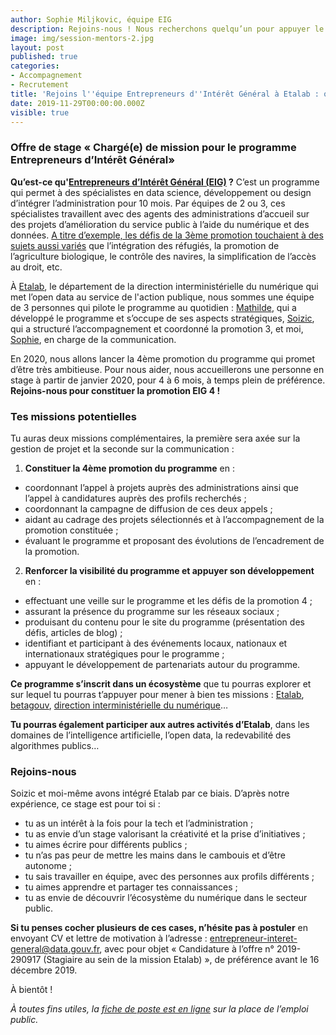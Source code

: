 ```yaml
---
author: Sophie Miljkovic, équipe EIG
description: Rejoins-nous ! Nous recherchons quelqu’un pour appuyer le pilotage du programme Entrepreneurs d’Intérêt Général, pour un stage à temps plein de 4 à 6 mois à partir de janvier 2020.
image: img/session-mentors-2.jpg
layout: post
published: true
categories:
- Accompagnement
- Recrutement
title: 'Rejoins l''équipe Entrepreneurs d''Intérêt Général à Etalab : offre de stage « Chargé(e) de mission pour le programme EIG »'
date: 2019-11-29T00:00:00.000Z
visible: true
---
```


### Offre de stage « Chargé(e) de mission pour le programme Entrepreneurs d’Intérêt Général» 

**Qu’est-ce qu'[Entrepreneurs d’Intérêt Général (EIG)](https://entrepreneur-interet-general.etalab.gouv.fr/presentation.html) ?** C’est un programme qui permet à des spécialistes en data science, développement ou design d’intégrer l’administration pour 10 mois. Par équipes de 2 ou 3, ces spécialistes travaillent avec des agents des administrations d’accueil sur des projets d’amélioration du service public à l’aide du numérique et des données. [A titre d’exemple, les défis de la 3ème promotion touchaient à des sujets aussi variés](https://entrepreneur-interet-general.etalab.gouv.fr/defis.html) que l’intégration des réfugiés, la promotion de l’agriculture biologique, le contrôle des navires, la simplification de l’accès au droit, etc. 

À [Etalab](https://etalab.gouv.fr/), le département de la direction interministérielle du numérique qui met l’open data au service de l'action publique, nous sommes une équipe de 3 personnes qui pilote le programme au quotidien : [Mathilde](https://entrepreneur-interet-general.etalab.gouv.fr/communaute/2018/mathilde-bras.html), qui a développé le programme et s’occupe de ses aspects stratégiques, [Soizic](https://entrepreneur-interet-general.etalab.gouv.fr/communaute/2018/soizic-penicaud.html), qui a structuré l’accompagnement et coordonné la promotion 3, et moi, [Sophie](https://entrepreneur-interet-general.etalab.gouv.fr/communaute/2018/sophie-miljkovic.html), en charge de la communication. 

En 2020, nous allons lancer la 4ème promotion du programme qui promet d’être très ambitieuse. Pour nous aider, nous accueillerons une personne en stage à partir de janvier 2020, pour 4 à 6 mois, à temps plein de préférence. 
**Rejoins-nous pour constituer la promotion EIG 4 !**

### Tes missions potentielles	

Tu auras deux missions complémentaires, la première sera axée sur la gestion de projet et la seconde sur la communication : 

1.	**Constituer la 4ème promotion du programme** en : 
*	coordonnant l’appel à projets auprès des administrations ainsi que l’appel à candidatures auprès des profils recherchés ;
*	coordonnant la campagne de diffusion de ces deux appels ;
*	aidant au cadrage des projets sélectionnés et à l’accompagnement de la promotion constituée ;
*	évaluant le programme et proposant des évolutions de l’encadrement de la promotion.

2.	**Renforcer la visibilité du programme et appuyer son développement** en : 
*	effectuant une veille sur le programme et les défis de la promotion 4 ;
*	assurant la présence du programme sur les réseaux sociaux ;
*	produisant du contenu pour le site du programme (présentation des défis, articles de blog) ;
*	identifiant et participant à des événements locaux, nationaux et internationaux stratégiques pour le programme ;
*	appuyant le développement de partenariats autour du programme.

**Ce programme s’inscrit dans un écosystème** que tu pourras explorer et sur lequel tu pourras t’appuyer pour mener à bien tes missions : [Etalab](https://www.etalab.gouv.fr/), [betagouv](https://beta.gouv.fr/), [direction interministérielle du numérique](https://www.numerique.gouv.fr/)…

**Tu pourras également participer aux autres activités d’Etalab**, dans les domaines de l’intelligence artificielle, l’open data, la redevabilité des algorithmes publics…

### Rejoins-nous

Soizic et moi-même avons intégré Etalab par ce biais. D’après notre expérience, ce stage est pour toi si :
*	tu as un intérêt à la fois pour la tech et l’administration ;
*	tu as envie d’un stage valorisant la créativité et la prise d’initiatives ;
*	tu aimes écrire pour différents publics ;
*	tu n’as pas peur de mettre les mains dans le cambouis et d’être autonome ;
*	tu sais travailler en équipe, avec des personnes aux profils différents ;
*	tu aimes apprendre et partager tes connaissances ;
*	tu as envie de découvrir l’écosystème du numérique dans le secteur public.

**Si tu penses cocher plusieurs de ces cases, n’hésite pas à postuler** en envoyant CV et lettre de motivation à l’adresse : [entrepreneur-interet-general@data.gouv.fr](mailto:entrepreneur-interet-general@data.gouv.fr), avec pour objet « Candidature à l’offre n° 2019-290917 (Stagiaire au sein de la mission Etalab) », de préférence avant le 16 décembre 2019.

À bientôt !

_À toutes fins utiles, la [fiche de poste est en ligne](https://www.place-emploi-public.gouv.fr/offre-emploi/stagiaire--chargee-de-mission-programme-entrepreneurs-d-interet-general--reference-2019-290917) sur la place de l’emploi public._


